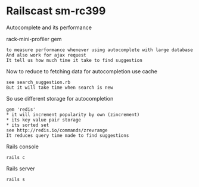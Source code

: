 Railscast sm-rc399
===================
  Autocomplete and its performance

rack-mini-profiler gem
```
to measure performance whenever using autocomplete with large database
And also work for ajax request
It tell us how much time it take to find suggestion
```
Now to reduce to fetching data for autocompletion use cache
```
see search_suggestion.rb
But it will take time when search is new
```
So use different storage for autocompletion
```
gem 'redis'
* it will increment popularity by own (zincrement)
* its key value pair storage
* its sorted set
see http://redis.io/commands/zrevrange
It reduces query time made to find suggestions
```
Rails console
```
rails c
```
Rails server
```
rails s
```
